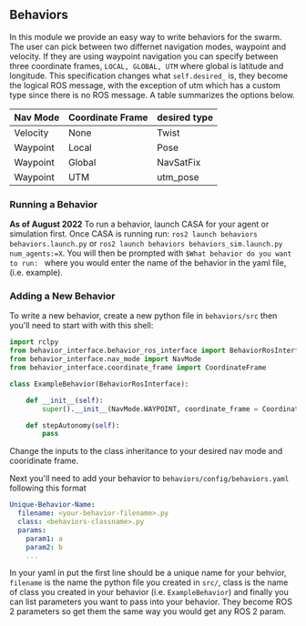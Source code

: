 ## Behaviors ##

In this module we provide an easy way to write behaviors for the swarm. The user can pick between two differnet navigation modes, waypoint and velocity. If they are using waypoint navigation you can specify between three coordinate frames, `LOCAL, GLOBAL, UTM` where global is latitude and longitude. This specification changes what `self.desired_` is, they become the logical ROS message, with the exception of utm which has a custom type since there is no ROS message. A table summarizes the options below.


| Nav Mode    | Coordinate Frame | desired type |
| ----------- | ---------------- |------------- |
| Velocity    | None             | Twist        |
| Waypoint    | Local            | Pose         |
| Waypoint    | Global           | NavSatFix    |
| Waypoint    | UTM              | utm_pose     |

### Running a Behavior ###

**As of August 2022**
To run a behavior, launch CASA for your agent or simulation first. Once CASA is running run: `ros2 launch behaviors behaviors.launch.py` or `ros2 launch behaviors behaviors_sim.launch.py num_agents:=X`. You will then be prompted with `$What behavior do you want to run: ` where you would enter the name of the behavior in the yaml file, (i.e. example).

### Adding a New Behavior ###
To write a new behavior, create a new python file in `behaviors/src` then you'll need to start with with this shell:

```python
import rclpy
from behavior_interface.behavior_ros_interface import BehaviorRosInterface
from behavior_interface.nav_mode import NavMode
from behavior_interface.coordinate_frame import CoordinateFrame

class ExampleBehavior(BehaviorRosInterface):

    def __init__(self):
        super().__init__(NavMode.WAYPOINT, coordinate_frame = CoordinateFrame.LOCAL)

    def stepAutonomy(self):
        pass
```
Change the inputs to the class inheritance to your desired nav mode and cooridinate frame.

Next you'll need to add your behavior to `behaviors/config/behaviors.yaml` following this format
```yaml
Unique-Behavior-Name:
  filename: <your-behavior-filename>.py
  class: <behaviors-classname>.py
  params:
    param1: a
    param2: b
    ...
```
In your yaml in put the first line should be a unique name for your behvior, `filename` is the name the python file you created in `src/`, class is the name of class you created in your behavior (i.e. `ExampleBehavior`) and finally you can list parameters you want to pass into your behavior. They become ROS 2 parameters so get them the same way you would get any ROS 2 param. 